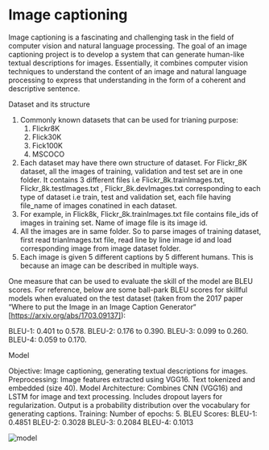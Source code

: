   # Image captioning
Image captioning is a fascinating and challenging task in the field of computer vision and natural language processing. The goal of an image captioning project is to develop a system that can generate human-like textual descriptions for images. Essentially, it combines computer vision techniques to understand the content of an image and natural language processing to express that understanding in the form of a coherent and descriptive sentence.



Dataset and its structure

1. Commonly known datasets that can be used for trianing purpose:
    1. Flickr8K
    2. Flick30K
    3. Fick100K
    4. MSCOCO
2. Each dataset may have there own structure of dataset. For Flickr_8K dataset, all the images of training, validation and test set are in one folder. It contains 3 different files i.e Flickr_8k.trainImages.txt, Flickr_8k.testImages.txt , Flickr_8k.devImages.txt  corresponding to each type of dataset i.e train, test and validation set, each file having file_name of images conatined in each dataset. 
3. For example, in Flick8k, Flickr_8k.trainImages.txt file contains file_ids of images in training set. Name of image file is its image id.
4. All the images are in same folder. So to parse images of training dataset, first read trianImages.txt file, read line by line image id and load corresponding image from image dataset folder.
5. Each image is given 5 different captions by 5 different humans. This is because an image can be described in multiple ways.


One measure that can be used to evaluate the skill of the model are BLEU scores. For reference, below are some ball-park BLEU scores for skillful models when evaluated on the test dataset (taken from the 2017 paper “Where to put the Image in an Image Caption Generator“ [https://arxiv.org/abs/1703.09137]):

BLEU-1: 0.401 to 0.578.
BLEU-2: 0.176 to 0.390.
BLEU-3: 0.099 to 0.260.
BLEU-4: 0.059 to 0.170.

Model

Objective: Image captioning, generating textual descriptions for images.
Preprocessing:
  Image features extracted using VGG16.
  Text tokenized and embedded (size 40).
Model Architecture:
  Combines CNN (VGG16) and LSTM for image and text processing.
  Includes dropout layers for regularization.
  Output is a probability distribution over the vocabulary for generating captions.
Training:
  Number of epochs: 5.
BLEU Scores:
  BLEU-1: 0.4851
  BLEU-2: 0.3028
  BLEU-3: 0.2084
  BLEU-4: 0.1013

![model](https://github.com/tonystark2032/ML-Codes/assets/116151399/5ef93135-dc55-4ec5-bfbe-2709302fffff)


